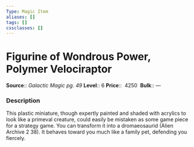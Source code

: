 ```yaml
---
Type: Magic Item
aliases: []
tags: []
cssclasses: []
---
```


# Figurine of Wondrous Power, Polymer Velociraptor

**Source**:: _Galactic Magic pg. 49_
**Level**:: 6
**Price**::  4250 
**Bulk**:: —

### Description

This plastic miniature, though expertly painted and shaded with acrylics to look like a primeval creature, could easily be mistaken as some game piece for a strategy game. You can transform it into a dromaeosaurid (Alien Archive 2 38). It behaves toward you much like a family pet, defending you fiercely.
